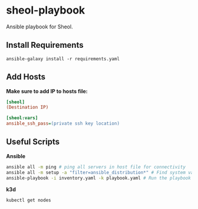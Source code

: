 # sheol-playbook

Ansible playbook for Sheol.

## Install Requirements

``
ansible-galaxy install -r requirements.yaml
``

## Add Hosts

**Make sure to add IP to hosts file:**

```ini
[sheol]
(Destination IP)

[sheol:vars]
ansible_ssh_pass=(private ssh key location)
```

## Useful Scripts

**Ansible**

```bash
ansible all -m ping # ping all servers in host file for connectivity
ansible all -m setup -a "filter=ansible_distribution*" # Find system variables
ansible-playbook -i inventory.yaml -k playbook.yaml # Run the playbook
```

**k3d**

```bash
kubectl get nodes
```
